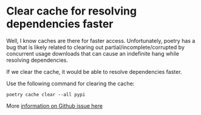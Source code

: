 # Clear cache for resolving dependencies faster

Well, I know caches are there for faster access. Unfortunately, poetry has a bug that is likely related to clearing out partial/incomplete/corrupted by concurrent usage downloads that can cause an indefinite hang while resolving dependencies.

If we clear the cache, it would be able to resolve dependencies faster.

Use the following command for clearing the cache:

```
poetry cache clear --all pypi
```

More [information on Github issue here](https://github.com/python-poetry/poetry/issues/2094#issuecomment-1248526469)
